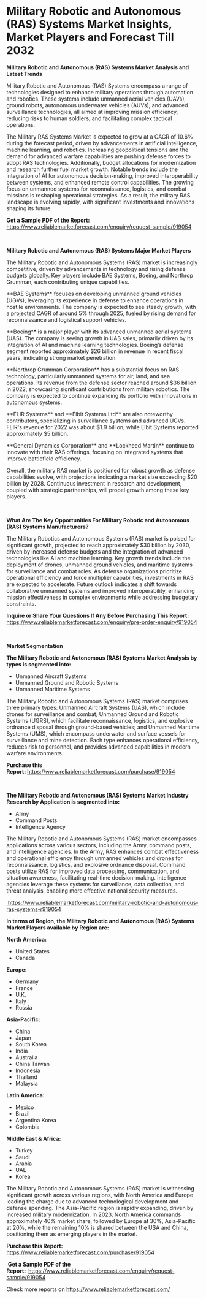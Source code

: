 <p><h1>Military Robotic and Autonomous (RAS) Systems Market Insights, Market Players and Forecast Till 2032</h1></p><p><strong>Military Robotic and Autonomous (RAS) Systems Market Analysis and Latest Trends</strong></p>
<p><p>Military Robotic and Autonomous (RAS) Systems encompass a range of technologies designed to enhance military operations through automation and robotics. These systems include unmanned aerial vehicles (UAVs), ground robots, autonomous underwater vehicles (AUVs), and advanced surveillance technologies, all aimed at improving mission efficiency, reducing risks to human soldiers, and facilitating complex tactical operations.</p><p>The Military RAS Systems Market is expected to grow at a CAGR of 10.6% during the forecast period, driven by advancements in artificial intelligence, machine learning, and robotics. Increasing geopolitical tensions and the demand for advanced warfare capabilities are pushing defense forces to adopt RAS technologies. Additionally, budget allocations for modernization and research further fuel market growth. Notable trends include the integration of AI for autonomous decision-making, improved interoperability between systems, and enhanced remote control capabilities. The growing focus on unmanned systems for reconnaissance, logistics, and combat missions is reshaping operational strategies. As a result, the military RAS landscape is evolving rapidly, with significant investments and innovations shaping its future.</p></p>
<p><strong>Get a Sample PDF of the Report:&nbsp;</strong> <a href="https://www.reliablemarketforecast.com/enquiry/request-sample/919054?utm_campaign=3091&utm_medium=2&utm_source=Github&utm_content=ia&utm_term=11042025&utm_id=military-robotic-and-autonomous-ras-systems">https://www.reliablemarketforecast.com/enquiry/request-sample/919054</a></p>
<p>&nbsp;</p>
<p><strong>Military Robotic and Autonomous (RAS) Systems Major Market Players</strong></p>
<p><p>The Military Robotic and Autonomous Systems (RAS) market is increasingly competitive, driven by advancements in technology and rising defense budgets globally. Key players include BAE Systems, Boeing, and Northrop Grumman, each contributing unique capabilities.</p><p>**BAE Systems** focuses on developing unmanned ground vehicles (UGVs), leveraging its experience in defense to enhance operations in hostile environments. The company is expected to see steady growth, with a projected CAGR of around 5% through 2025, fueled by rising demand for reconnaissance and logistical support vehicles.</p><p>**Boeing** is a major player with its advanced unmanned aerial systems (UAS). The company is seeing growth in UAS sales, primarily driven by its integration of AI and machine learning technologies. Boeing’s defense segment reported approximately $26 billion in revenue in recent fiscal years, indicating strong market penetration.</p><p>**Northrop Grumman Corporation** has a substantial focus on RAS technology, particularly unmanned systems for air, land, and sea operations. Its revenue from the defense sector reached around $36 billion in 2022, showcasing significant contributions from military robotics. The company is expected to continue expanding its portfolio with innovations in autonomous systems.</p><p>**FLIR Systems** and **Elbit Systems Ltd** are also noteworthy contributors, specializing in surveillance systems and advanced UGVs. FLIR's revenue for 2022 was about $1.9 billion, while Elbit Systems reported approximately $5 billion.</p><p>**General Dynamics Corporation** and **Lockheed Martin** continue to innovate with their RAS offerings, focusing on integrated systems that improve battlefield efficiency. </p><p>Overall, the military RAS market is positioned for robust growth as defense capabilities evolve, with projections indicating a market size exceeding $20 billion by 2028. Continuous investment in research and development, coupled with strategic partnerships, will propel growth among these key players.</p></p>
<p>&nbsp;</p>
<p><strong>What Are The Key Opportunities For Military Robotic and Autonomous (RAS) Systems Manufacturers?</strong></p>
<p><p>The Military Robotics and Autonomous Systems (RAS) market is poised for significant growth, projected to reach approximately $30 billion by 2030, driven by increased defense budgets and the integration of advanced technologies like AI and machine learning. Key growth trends include the deployment of drones, unmanned ground vehicles, and maritime systems for surveillance and combat roles. As defense organizations prioritize operational efficiency and force multiplier capabilities, investments in RAS are expected to accelerate. Future outlook indicates a shift towards collaborative unmanned systems and improved interoperability, enhancing mission effectiveness in complex environments while addressing budgetary constraints.</p></p>
<p><strong>Inquire or Share Your Questions If Any Before Purchasing This Report:</strong> <a href="https://www.reliablemarketforecast.com/enquiry/pre-order-enquiry/919054?utm_campaign=3091&utm_medium=2&utm_source=Github&utm_content=ia&utm_term=11042025&utm_id=military-robotic-and-autonomous-ras-systems">https://www.reliablemarketforecast.com/enquiry/pre-order-enquiry/919054</a></p>
<p>&nbsp;</p>
<p><strong>Market Segmentation</strong></p>
<p><strong>The Military Robotic and Autonomous (RAS) Systems Market Analysis by types is segmented into:</strong></p>
<p><ul><li>Unmanned Aircraft Systems</li><li>Unmanned Ground and Robotic Systems</li><li>Unmanned Maritime Systems</li></ul></p>
<p><p>The Military Robotic and Autonomous Systems (RAS) market comprises three primary types: Unmanned Aircraft Systems (UAS), which include drones for surveillance and combat; Unmanned Ground and Robotic Systems (UGRS), which facilitate reconnaissance, logistics, and explosive ordnance disposal through ground-based vehicles; and Unmanned Maritime Systems (UMS), which encompass underwater and surface vessels for surveillance and mine detection. Each type enhances operational efficiency, reduces risk to personnel, and provides advanced capabilities in modern warfare environments.</p></p>
<p><strong>Purchase this Report:&nbsp;</strong><a href="https://www.reliablemarketforecast.com/purchase/919054?utm_campaign=3091&utm_medium=2&utm_source=Github&utm_content=ia&utm_term=11042025&utm_id=military-robotic-and-autonomous-ras-systems">https://www.reliablemarketforecast.com/purchase/919054</a></p>
<p>&nbsp;</p>
<p><strong>The Military Robotic and Autonomous (RAS) Systems Market Industry Research by Application is segmented into:</strong></p>
<p><ul><li>Army</li><li>Command Posts</li><li>Intelligence Agency</li></ul></p>
<p><p>The Military Robotic and Autonomous Systems (RAS) market encompasses applications across various sectors, including the Army, command posts, and intelligence agencies. In the Army, RAS enhances combat effectiveness and operational efficiency through unmanned vehicles and drones for reconnaissance, logistics, and explosive ordnance disposal. Command posts utilize RAS for improved data processing, communication, and situation awareness, facilitating real-time decision-making. Intelligence agencies leverage these systems for surveillance, data collection, and threat analysis, enabling more effective national security measures.</p></p>
<p><a href="https://www.reliablemarketforecast.com/military-robotic-and-autonomous-ras-systems-r919054?utm_campaign=3091&utm_medium=2&utm_source=Github&utm_content=ia&utm_term=11042025&utm_id=military-robotic-and-autonomous-ras-systems">&nbsp;https://www.reliablemarketforecast.com/military-robotic-and-autonomous-ras-systems-r919054</a></p>
<p><strong>In terms of Region, the Military Robotic and Autonomous (RAS) Systems Market Players available by Region are:</strong></p>
<p>
    <p> <strong> North America: </strong>
        <ul>
            <li>United States</li>
            <li>Canada</li>
        </ul>
        </p> 
    <p> <strong> Europe: </strong>
        <ul>
            <li>Germany</li>
            <li>France</li>
            <li>U.K.</li>
            <li>Italy</li>
            <li>Russia</li>
        </ul>
        </p> 
    <p> <strong> Asia-Pacific: </strong>
        <ul>
            <li>China</li>
            <li>Japan</li>
            <li>South Korea</li>
            <li>India</li>
            <li>Australia</li>
            <li>China Taiwan</li>
            <li>Indonesia</li>
            <li>Thailand</li>
            <li>Malaysia</li>
        </ul>
        </p> 
    <p> <strong> Latin America: </strong>
        <ul>
            <li>Mexico</li>
            <li>Brazil</li>
            <li>Argentina Korea</li>
            <li>Colombia</li>
        </ul>
        </p> 
    <p> <strong> Middle East & Africa: </strong>
        <ul>
            <li>Turkey</li>
            <li>Saudi</li>
            <li>Arabia</li>
            <li>UAE</li>
            <li>Korea</li>
        </ul>
    </p>
    </p>
<p><p>The Military Robotic and Autonomous Systems (RAS) market is witnessing significant growth across various regions, with North America and Europe leading the charge due to advanced technological development and defense spending. The Asia-Pacific region is rapidly expanding, driven by increased military modernization. In 2023, North America commands approximately 40% market share, followed by Europe at 30%, Asia-Pacific at 20%, while the remaining 10% is shared between the USA and China, positioning them as emerging players in the market.</p></p>
<p><strong>Purchase this Report: </strong><a href="https://www.reliablemarketforecast.com/purchase/919054?utm_campaign=3091&utm_medium=2&utm_source=Github&utm_content=ia&utm_term=11042025&utm_id=military-robotic-and-autonomous-ras-systems">https://www.reliablemarketforecast.com/purchase/919054</a></p>
<p>&nbsp;<strong>Get a Sample PDF of the Report:&nbsp;&nbsp;</strong><a href="https://www.reliablemarketforecast.com/enquiry/request-sample/919054?utm_campaign=3091&utm_medium=2&utm_source=Github&utm_content=ia&utm_term=11042025&utm_id=military-robotic-and-autonomous-ras-systems">https://www.reliablemarketforecast.com/enquiry/request-sample/919054</a></p>
<p><strong></strong></p>
<p>Check more reports on <a href="https://www.reliablemarketforecast.com/?utm_campaign=3091&utm_medium=2&utm_source=Github&utm_content=ia&utm_term=11042025&utm_id=military-robotic-and-autonomous-ras-systems">https://www.reliablemarketforecast.com/</a></p>